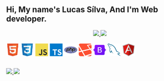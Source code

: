 ## Hi, My name's Lucas Sílva, And I'm Web developer.

<div align="center">
    <a href="https://github.com/lucassilva-1994">
        <img height="200em" src="https://github-readme-stats.vercel.app/api?username=lucassilva-1994&show_icons=true&theme=ligth&include_all_commits=true&count_private=true" />
    </a>
    <a href="https://github.com/lucassilva-1994">
        <img height="200em" src="https://github-readme-stats.vercel.app/api/top-langs/?username=lucassilva-1994&langs_count=8&theme=ligth" />
    </a>
</div>

<br/>

<div align="center" style="display: inline-block">
    <img alt="logo-html5" height="35" width="35" src="https://raw.githubusercontent.com/devicons/devicon/master/icons/html5/html5-original.svg">
    <img alt="logo-css3" height="35" width="35" src="https://raw.githubusercontent.com/devicons/devicon/master/icons/css3/css3-original.svg">
    <img alt="logo-javascript" height="35" width="35" src="https://raw.githubusercontent.com/devicons/devicon/master/icons/javascript/javascript-original.svg">
    <img alt="logo-typescript" height="35" width="35" src="https://raw.githubusercontent.com/devicons/devicon/master/icons/typescript/typescript-original.svg">
    <img alt="logo-php" height="35" width="35" src="https://raw.githubusercontent.com/devicons/devicon/master/icons/php/php-original.svg" />
    <img alt="logo-laravel" height="35" width="35" src="https://raw.githubusercontent.com/devicons/devicon/master/icons/laravel/laravel-plain.svg" />
    <img alt="logo-bootstrap" height="35" width="35" src="https://raw.githubusercontent.com/devicons/devicon/master/icons/bootstrap/bootstrap-original.svg" />
    <img alt="logo-mysql" height="35" width="35" src="https://raw.githubusercontent.com/devicons/devicon/master/icons/mysql/mysql-original.svg" />
    <img alt="logo-angular" height="35" width="35" src="https://raw.githubusercontent.com/devicons/devicon/master/icons/angularjs/angularjs-original.svg" />
</div>

##

<div align="center" style="display: inline-block">
    <a href="https://www.linkedin.com/in/lucas1994/" target="_blank">
        <img src="https://img.shields.io/badge/-LinkedIn-%230077B5?style=for-the-badge&logo=linkedin&logoColor=white"  target="_blank">
    </a>
    <a href="mailto:lucas.silva_1994@outlook.com">
        <img src="https://img.shields.io/badge/-outlook-%23333?style=for-the-badge&logo=outlook&logoColor=white">
    </a>
</div>
